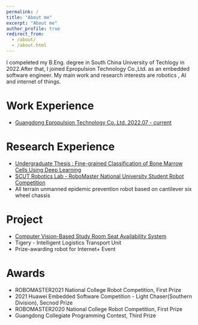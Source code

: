 ```yaml
---
permalink: /
title: "About me"
excerpt: "About me"
author_profile: true
redirect_from: 
  - /about/
  - /about.html
---
```


I compeleted my B.Eng. degree in South China University of Techlogy in 2022.After that, I joined Epropulsion Technology Co.,Ltd. as an embedded software engineer. My main work and research interests are robotics , AI and internet of things.

Work Experience
===================
- [Guangdong Epropulsion Technology Co.,Ltd. 2022.07 - current](http://ennishsu.github.io/work)

Research Experience
===================
- [Undergraduate Thesis : Fine-grained Classification of Bone Marrow Cells Using Deep Learning](https://ennishsu.github.io/research)
- [SCUT Robotics Lab - RoboMaster National University Student Robot Competition](https://ennishsu.github.io/research)
- All terrain unmanned epidemic prevention robot based on cantilever six wheel chassis

Project
========
- [Computer Vision-Based Study Room Seat Availability System](https://ennishsu.github.io/research)
- Tigery - Intelligent Logistics Transport Unit
- Prize-awarding robot for Internet+ Event

Awards
======
- ROBOMASTER2021 National College Robot Competition, First Prize
- 2021 Huawei Embedded Software Competition - Light Chaser(Southern Division), Secnod Prize
- ROBOMASTER2020 National College Robot Competition, First Prize
- Guangdong Collegiate Programming Contest, Third Prize

